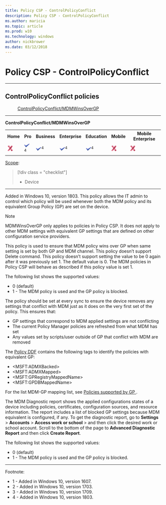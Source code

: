 ```yaml
---
title: Policy CSP - ControlPolicyConflict
description: Policy CSP - ControlPolicyConflict
ms.author: maricia
ms.topic: article
ms.prod: w10
ms.technology: windows
author: nickbrower
ms.date: 03/12/2018
---
```


# Policy CSP - ControlPolicyConflict


<hr/>

<!--Policies-->
## ControlPolicyConflict policies  

<dl>
  <dd>
    <a href="#controlpolicyconflict-mdmwinsovergp">ControlPolicyConflict/MDMWinsOverGP</a>
  </dd>
</dl>


<hr/>

<!--Policy-->
<a href="" id="controlpolicyconflict-mdmwinsovergp"></a>**ControlPolicyConflict/MDMWinsOverGP**  

<!--SupportedSKUs-->
<table>
<tr>
	<th>Home</th>
	<th>Pro</th>
	<th>Business</th>
	<th>Enterprise</th>
	<th>Education</th>
	<th>Mobile</th>
	<th>Mobile Enterprise</th>
</tr>
<tr>
	<td><img src="images/crossmark.png" alt="cross mark" /></td>
	<td><img src="images/checkmark.png" alt="check mark" /><sup>4</sup></td>
	<td><img src="images/checkmark.png" alt="check mark" /><sup>4</sup></td>
	<td><img src="images/checkmark.png" alt="check mark" /><sup>4</sup></td>
	<td><img src="images/checkmark.png" alt="check mark" /><sup>4</sup></td>
	<td><img src="images/crossmark.png" alt="cross mark" /></td>
	<td><img src="images/crossmark.png" alt="cross mark" /></td>
</tr>
</table>

<!--/SupportedSKUs-->
<!--Scope-->
[Scope](./policy-configuration-service-provider.md#policy-scope):

> [!div class = "checklist"]
> * Device

<hr/>

<!--/Scope-->
<!--Description-->
Added in Windows 10, version 1803. This policy allows the IT admin to control which policy will be used whenever both the MDM policy and its equivalent Group Policy (GP) are set on the device.

> [!Note]  
> MDMWinsOverGP only applies to policies in Policy CSP. It does not apply to other MDM settings with equivalent GP settings that are defined on other configuration service providers.

This policy is used to ensure that MDM policy wins over GP when same setting is set by both GP and MDM channel. This policy doesn’t support Delete command. This policy doesn’t support setting the value to be 0 again after it was previously set 1. The default value is 0. The MDM policies in Policy CSP will behave as described if this policy value is set 1.

The following list shows the supported values:

- 0 (default)
- 1 - The MDM policy is used and the GP policy is blocked.

The policy should be set at every sync to ensure the device removes any settings that conflict with MDM just as it does on the very first set of the policy. This ensures that:

-  GP settings that correspond to MDM applied settings are not conflicting 
-  The current Policy Manager policies are refreshed from what MDM has set 
-  Any values set by scripts/user outside of GP that conflict with MDM are removed

The [Policy DDF](policy-ddf-file.md) contains the following tags to identify the policies with equivalent GP:  

-  \<MSFT:ADMXBacked\>   
-  \<MSFT:ADMXMapped\>
-  \<MSFT:GPRegistryMappedName\>    
-  \<MSFT:GPDBMappedName\>  

For the list MDM-GP mapping list, see [Policies supported by GP
](policy-configuration-service-provider.md#policies-supported-by-gp).

The MDM Diagnostic report shows the applied configurations states of a device including policies, certificates, configuration sources, and resource information. The report includes a list of blocked GP settings because MDM equivalent is configured, if any. To get the diagnostic report, go to **Settings** > **Accounts** > **Access work or school** > and then click the desired work or school account. Scroll to the bottom of the page to **Advanced Diagnostic Report** and then click **Create Report**.

<!--/Description-->
<!--SupportedValues-->
The following list shows the supported values:

- 0 (default)
- 1 - The MDM policy is used and the GP policy is blocked.

<!--/SupportedValues-->
<!--/Policy-->
<hr/>

Footnote:

-   1 - Added in Windows 10, version 1607.
-   2 - Added in Windows 10, version 1703.
-   3 - Added in Windows 10, version 1709.
-   4 - Added in Windows 10, version 1803.

<!--/Policies-->

